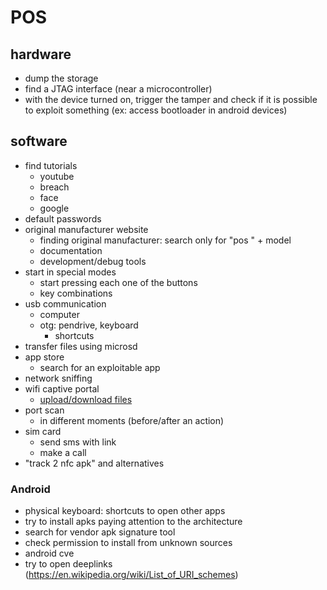 # POS
## hardware
- dump the storage
- find a JTAG interface (near a microcontroller)
- with the device turned on, trigger the tamper and check if it is possible to exploit something (ex: access bootloader in android devices)

## software
- find tutorials
    - youtube
    - breach
    - face
    - google
- default passwords
- original manufacturer website
    - finding original manufacturer: search only for "pos " + model 
    - documentation
    - development/debug tools
- start in special modes
    - start pressing each one of the buttons
    - key combinations
- usb communication
    - computer
    - otg: pendrive, keyboard
        - shortcuts
- transfer files using microsd
- app store
    - search for an exploitable app
- network sniffing
- wifi captive portal
    - [upload/download files](https://github.com/morkin1792/TransferApp)
- port scan
    - in different moments (before/after an action)
- sim card
    - send sms with link
    - make a call
- "track 2 nfc apk" and alternatives

### Android
- physical keyboard: shortcuts to open other apps
- try to install apks paying attention to the architecture
- search for vendor apk signature tool
- check permission to install from unknown sources
- android cve
- try to open deeplinks (https://en.wikipedia.org/wiki/List_of_URI_schemes)
